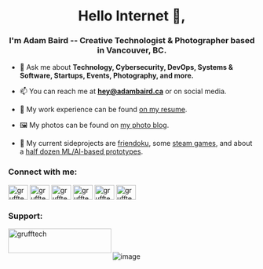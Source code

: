 <h1 align="center">Hello Internet 👋,</h1>
<h3 align="center">I'm Adam Baird -- Creative Technologist & Photographer based in Vancouver, BC.</h3>


- 💬 Ask me about **Technology, Cybersecurity, DevOps, Systems & Software, Startups, Events, Photography, and more.**

- 📫 You can reach me at **hey@adambaird.ca** or on social media.

- 📄 My work experience can be found [on my resume](https://adambaird.ca/resume).

- 🖼️ My photos can be found on [my photo blog](https://adambaird.ca/blog/).

- 🔭 My current sideprojects are [friendoku](https://friendoku.com), some [steam games](https://gruff.games/), and about a [half dozen ML/AI-based prototypes](https://gruff.tools). 

<h3 align="left">Connect with me:</h3>

<p align="left">
<a href="https://dev.to/grufftech" target="blank"><img align="center" src="https://raw.githubusercontent.com/rahuldkjain/github-profile-readme-generator/master/src/images/icons/Social/devto.svg" alt="grufftech" height="30" width="40" /></a>
<a href="https://twitter.com/grufftech" target="blank"><img align="center" src="https://raw.githubusercontent.com/rahuldkjain/github-profile-readme-generator/master/src/images/icons/Social/twitter.svg" alt="grufftech" height="30" width="40" /></a>
<a href="https://linkedin.com/in/grufftech" target="blank"><img align="center" src="https://raw.githubusercontent.com/rahuldkjain/github-profile-readme-generator/master/src/images/icons/Social/linked-in-alt.svg" alt="grufftech" height="30" width="40" /></a>
<a href="https://serverfault.com/users/11786/grufftech" target="blank"><img align="center" src="https://raw.githubusercontent.com/rahuldkjain/github-profile-readme-generator/master/src/images/icons/Social/stack-overflow.svg" alt="grufftech" height="30" width="40" /></a>
<a href="https://fb.com/adambaird.ca" target="blank"><img align="center" src="https://raw.githubusercontent.com/rahuldkjain/github-profile-readme-generator/master/src/images/icons/Social/facebook.svg" alt="grufftech" height="30" width="40" /></a>
<a href="https://instagram.com/grufftech" target="blank"><img align="center" src="https://raw.githubusercontent.com/rahuldkjain/github-profile-readme-generator/master/src/images/icons/Social/instagram.svg" alt="grufftech" height="30" width="40" /></a>
</p>

<h3 align="left">Support:</h3>
<p><a href="https://ko-fi.com/grufftech"> <img align="left" src="https://cdn.ko-fi.com/cdn/kofi3.png?v=3" height="50" width="210" alt="grufftech" /></a></p><br><br>



![image](https://gruff.games/Shuba_duck.webp)
